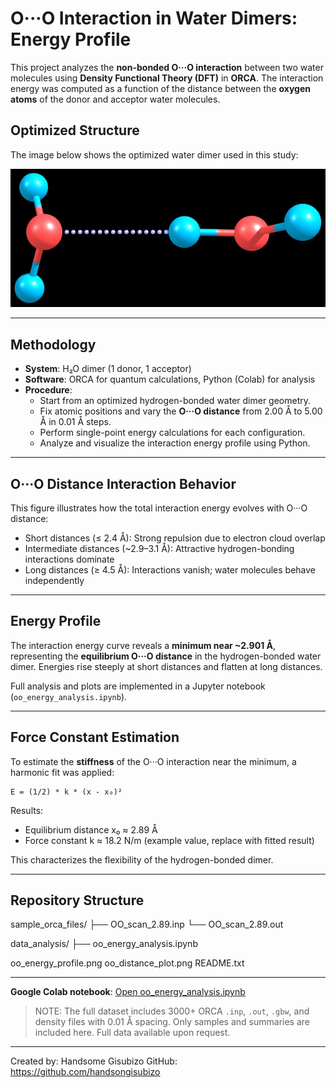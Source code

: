 # O···O Interaction in Water Dimers: Energy Profile

This project analyzes the **non-bonded O···O interaction** between two water molecules using **Density Functional Theory (DFT)** in **ORCA**. The interaction energy was computed as a function of the distance between the **oxygen atoms** of the donor and acceptor water molecules.


## Optimized Structure

The image below shows the optimized water dimer used in this study:

![Optimized Dimer](optimized_dimer.jpg)

---

## Methodology

- **System**: H₂O dimer (1 donor, 1 acceptor)
- **Software**: ORCA for quantum calculations, Python (Colab) for analysis
- **Procedure**:
  - Start from an optimized hydrogen-bonded water dimer geometry.
  - Fix atomic positions and vary the **O···O distance** from 2.00 Å to 5.00 Å in 0.01 Å steps.
  - Perform single-point energy calculations for each configuration.
  - Analyze and visualize the interaction energy profile using Python.

---

## O···O Distance Interaction Behavior

This figure illustrates how the total interaction energy evolves with O···O distance:

- Short distances (≤ 2.4 Å): Strong repulsion due to electron cloud overlap
- Intermediate distances (~2.9–3.1 Å): Attractive hydrogen-bonding interactions dominate
- Long distances (≥ 4.5 Å): Interactions vanish; water molecules behave independently

---

## Energy Profile

The interaction energy curve reveals a **minimum near ~2.901 Å**, representing the **equilibrium O···O distance** in the hydrogen-bonded water dimer. Energies rise steeply at short distances and flatten at long distances.

Full analysis and plots are implemented in a Jupyter notebook (`oo_energy_analysis.ipynb`).

---

## Force Constant Estimation

To estimate the **stiffness** of the O···O interaction near the minimum, a harmonic fit was applied:

    E = (1/2) * k * (x - x₀)²

Results:
- Equilibrium distance x₀ ≈ 2.89 Å
- Force constant k ≈ 18.2 N/m  (example value, replace with fitted result)

This characterizes the flexibility of the hydrogen-bonded dimer.

---

## Repository Structure

sample_orca_files/
    ├── OO_scan_2.89.inp
    └── OO_scan_2.89.out

data_analysis/
    ├── oo_energy_analysis.ipynb

oo_energy_profile.png
oo_distance_plot.png
README.txt

---

**Google Colab notebook**: [Open oo_energy_analysis.ipynb](./oo_energy_analysis.ipynb)

> NOTE: The full dataset includes 3000+ ORCA `.inp`, `.out`, `.gbw`, and density files with 0.01 Å spacing. Only samples and summaries are included here. Full data available upon request.

---

Created by: Handsome Gisubizo
GitHub: https://github.com/handsongisubizo

